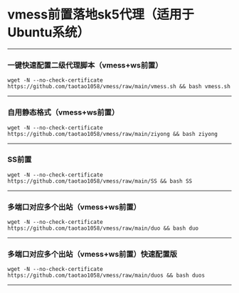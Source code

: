 # vmess前置落地sk5代理（适用于Ubuntu系统）
---

###  一键快速配置二级代理脚本（vmess+ws前置）
```
wget -N --no-check-certificate https://github.com/taotao1058/vmess/raw/main/vmess.sh && bash vmess.sh
```



---
###  自用静态格式（vmess+ws前置）

```
wget -N --no-check-certificate https://github.com/taotao1058/vmess/raw/main/ziyong && bash ziyong
```

---

###  SS前置

```
wget -N --no-check-certificate https://github.com/taotao1058/vmess/raw/main/SS && bash SS
```

---

###  多端口对应多个出站（vmess+ws前置）

```
wget -N --no-check-certificate https://github.com/taotao1058/vmess/raw/main/duo && bash duo
```
---

###  多端口对应多个出站（vmess+ws前置）快速配置版

```
wget -N --no-check-certificate https://github.com/taotao1058/vmess/raw/main/duos && bash duos
```


---



